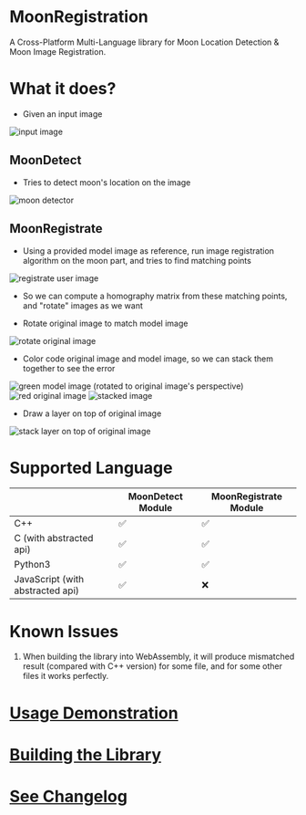 
# MoonRegistration

A Cross-Platform Multi-Language library for Moon Location Detection & Moon Image Registration.

# What it does?

* Given an input image

![input image](./imgs/00_input_image.png)

## MoonDetect

* Tries to detect moon's location on the image

![moon detector](./imgs/01_moon_detector.png)

## MoonRegistrate

* Using a provided model image as reference, run image registration algorithm on the moon part, and tries to find matching points

![registrate user image](./imgs/01_moon_registrate_matched_keypoints.png)

* So we can compute a homography matrix from these matching points, and "rotate" images as we want

* Rotate original image to match model image

![rotate original image](./imgs/02_moon_registrate_registrate_user_image.png)

* Color code original image and model image, so we can stack them together to see the error

![green model image (rotated to original image's perspective)](./imgs/03_moon_registrate_green_model_image.png)
![red original image](./imgs/04_moon_registrate_red_transformed_user_image.png)
![stacked image](./imgs/05_moon_registrate_stacked_red_green_image.png)

* Draw a layer on top of original image

![stack layer on top of original image](./imgs/06_moon_registrate_layer_image.png)

# Supported Language

|                                  | MoonDetect Module | MoonRegistrate Module |
|----------------------------------|-------------------|----------------------|
| C++                              | ✅                 | ✅                    |
| C (with abstracted api)          | ✅                 | ✅                    |
| Python3                          | ✅                 | ✅                    |
| JavaScript (with abstracted api) | ✅                 | ❌                    |


# Known Issues

1. When building the library into WebAssembly, it will produce mismatched result (compared with C++ version) for some file, and for some other files it works perfectly.

# [Usage Demonstration](./demo/README.md)

# [Building the Library](./BUILDING.md)

# [See Changelog](./CHANGELOG.md)
